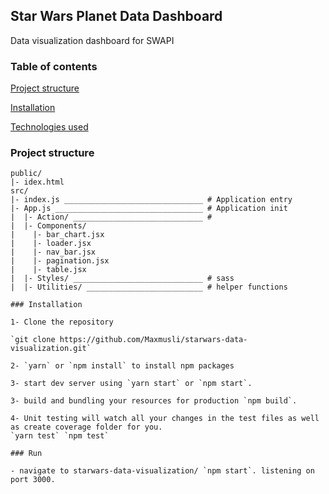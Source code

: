 ## Star Wars Planet Data Dashboard
Data visualization dashboard for SWAPI

### Table of contents
[Project structure](#project-structure)

[Installation](#installation)

[Technologies used](#technologies-used)

### Project structure

````
public/
|- idex.html
src/
|- index.js _______________________________ # Application entry 
|- App.js _________________________________ # Application init
|  |- Action/ _____________________________ # 
|  |- Components/
|    |- bar_chart.jsx
|    |- loader.jsx
|    |- nav_bar.jsx
|    |- pagination.jsx
|    |- table.jsx
|  |- Styles/ _____________________________ # sass 
|  |- Utilities/ __________________________ # helper functions

### Installation

1- Clone the repository

`git clone https://github.com/Maxmusli/starwars-data-visualization.git`

2- `yarn` or `npm install` to install npm packages

3- start dev server using `yarn start` or `npm start`.

3- build and bundling your resources for production `npm build`.

4- Unit testing will watch all your changes in the test files as well as create coverage folder for you. 
`yarn test` `npm test`

### Run

- navigate to starwars-data-visualization/ `npm start`. listening on port 3000.
